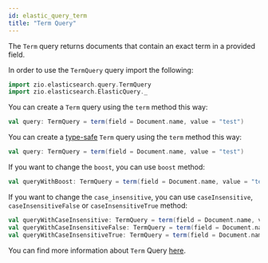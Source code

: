 ```yaml
---
id: elastic_query_term
title: "Term Query"
---
```


The `Term` query returns documents that contain an exact term in a provided field.

In order to use the `TermQuery` query import the following:
```scala
import zio.elasticsearch.query.TermQuery
import zio.elasticsearch.ElasticQuery._
```

You can create a `Term` query using the `term` method this way:
```scala
val query: TermQuery = term(field = Document.name, value = "test")
```

You can create a [type-safe](https://lambdaworks.github.io/zio-elasticsearch/overview/overview_zio_prelude_schema) `Term` query using the `term` method this way:
```scala
val query: TermQuery = term(field = Document.name, value = "test")
```

If you want to change the `boost`, you can use `boost` method:
```scala
val queryWithBoost: TermQuery = term(field = Document.name, value = "test").boost(2.0)
```

If you want to change the `case_insensitive`, you can use `caseInsensitive`, `caseInsensitiveFalse` or `caseInsensitiveTrue` method:
```scala
val queryWithCaseInsensitive: TermQuery = term(field = Document.name, value = "test").caseInsensitive(true)
val queryWithCaseInsensitiveFalse: TermQuery = term(field = Document.name, value = "test").caseInsensitiveFalse
val queryWithCaseInsensitiveTrue: TermQuery = term(field = Document.name, value = "test").caseInsensitiveTrue
```

You can find more information about `Term` Query [here](https://www.elastic.co/guide/en/elasticsearch/reference/7.17/query-dsl-term-query.html).
